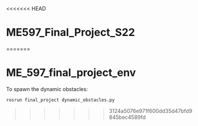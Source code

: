 <<<<<<< HEAD
# ME597_Final_Project_S22
=======
# ME_597_final_project_env

To spawn the dynamic obstacles:

`rosrun final_project dynamic_obstacles.py`
>>>>>>> 3124a5076e971f600dd35d47bfd9845bec4589fd
